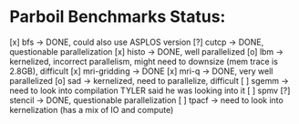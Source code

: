 # Parboil Benchmarks Status:

[x] bfs -> DONE, could also use ASPLOS version
[?] cutcp -> DONE, questionable parallelization
[x] histo -> DONE, well parallelized
[o] lbm -> kernelized, incorrect parallelism, might need to downsize (mem trace is 2.8GB), difficult
[x] mri-gridding -> DONE
[x] mri-q -> DONE, very well parallelized
[o] sad -> kernelized, need to parallelize, difficult
[ ] sgemm -> need to look into compilation TYLER said he was looking into it
[ ] spmv
[?] stencil -> DONE, questionable parallelization
[ ] tpacf -> need to look into kernelization (has a mix of IO and compute)
